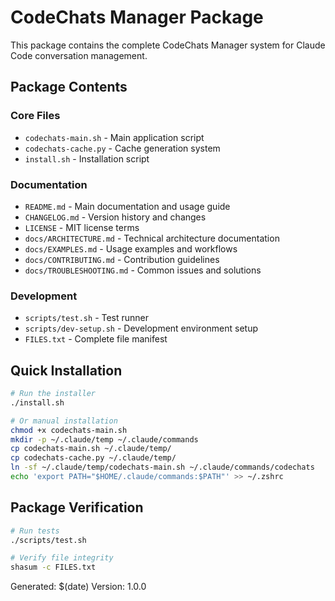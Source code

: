 # CodeChats Manager Package

This package contains the complete CodeChats Manager system for Claude Code conversation management.

## Package Contents

### Core Files
- `codechats-main.sh` - Main application script
- `codechats-cache.py` - Cache generation system
- `install.sh` - Installation script

### Documentation
- `README.md` - Main documentation and usage guide
- `CHANGELOG.md` - Version history and changes
- `LICENSE` - MIT license terms
- `docs/ARCHITECTURE.md` - Technical architecture documentation
- `docs/EXAMPLES.md` - Usage examples and workflows
- `docs/CONTRIBUTING.md` - Contribution guidelines
- `docs/TROUBLESHOOTING.md` - Common issues and solutions

### Development
- `scripts/test.sh` - Test runner
- `scripts/dev-setup.sh` - Development environment setup
- `FILES.txt` - Complete file manifest

## Quick Installation

```bash
# Run the installer
./install.sh

# Or manual installation
chmod +x codechats-main.sh
mkdir -p ~/.claude/temp ~/.claude/commands
cp codechats-main.sh ~/.claude/temp/
cp codechats-cache.py ~/.claude/temp/
ln -sf ~/.claude/temp/codechats-main.sh ~/.claude/commands/codechats
echo 'export PATH="$HOME/.claude/commands:$PATH"' >> ~/.zshrc
```

## Package Verification

```bash
# Run tests
./scripts/test.sh

# Verify file integrity
shasum -c FILES.txt
```

Generated: $(date)
Version: 1.0.0
